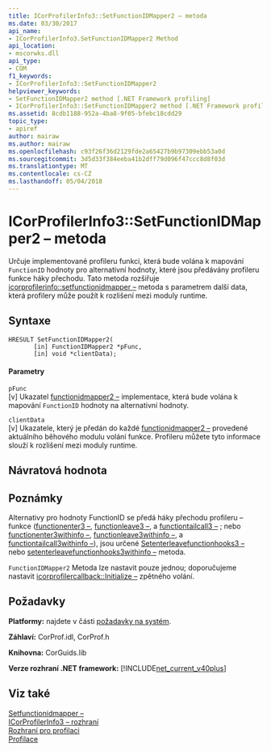 ```yaml
---
title: ICorProfilerInfo3::SetFunctionIDMapper2 – metoda
ms.date: 03/30/2017
api_name:
- ICorProfilerInfo3.SetFunctionIDMapper2 Method
api_location:
- mscorwks.dll
api_type:
- COM
f1_keywords:
- ICorProfilerInfo3::SetFunctionIDMapper2
helpviewer_keywords:
- SetFunctionIDMapper2 method [.NET Framework profiling]
- ICorProfilerInfo3::SetFunctionIDMapper2 method [.NET Framework profiling]
ms.assetid: 8cdb1188-952a-4ba8-9f05-bfebc18cdd29
topic_type:
- apiref
author: mairaw
ms.author: mairaw
ms.openlocfilehash: c93f26f36d2129fde2a65427b9b97309ebb53a0d
ms.sourcegitcommit: 3d5d33f384eeba41b2dff79d096f47ccc8d8f03d
ms.translationtype: MT
ms.contentlocale: cs-CZ
ms.lasthandoff: 05/04/2018
---
```

# <a name="icorprofilerinfo3setfunctionidmapper2-method"></a>ICorProfilerInfo3::SetFunctionIDMapper2 – metoda
Určuje implementované profileru funkci, která bude volána k mapování `FunctionID` hodnoty pro alternativní hodnoty, které jsou předávány profileru funkce háky přechodu. Tato metoda rozšiřuje [icorprofilerinfo::setfunctionidmapper –](../../../../docs/framework/unmanaged-api/profiling/icorprofilerinfo-setfunctionidmapper-method.md) metoda s parametrem další data, která profilery může použít k rozlišení mezi moduly runtime.  
  
## <a name="syntax"></a>Syntaxe  
  
```  
HRESULT SetFunctionIDMapper2(  
       [in] FunctionIDMapper2 *pFunc,  
       [in] void *clientData);  
```  
  
#### <a name="parameters"></a>Parametry  
 `pFunc`  
 [v] Ukazatel [functionidmapper2 –](../../../../docs/framework/unmanaged-api/profiling/functionidmapper2-function.md) implementace, která bude volána k mapování `FunctionID` hodnoty na alternativní hodnoty.  
  
 `clientData`  
 [v] Ukazatele, který je předán do každé [functionidmapper2 –](../../../../docs/framework/unmanaged-api/profiling/functionidmapper2-function.md) provedené aktuálního běhového modulu volání funkce. Profileru můžete tyto informace slouží k rozlišení mezi moduly runtime.  
  
## <a name="return-value"></a>Návratová hodnota  
  
## <a name="remarks"></a>Poznámky  
 Alternativy pro hodnoty FunctionID se předá háky přechodu profileru – funkce ([functionenter3 –](../../../../docs/framework/unmanaged-api/profiling/functionenter3-function.md), [functionleave3 –](../../../../docs/framework/unmanaged-api/profiling/functionleave3-function.md), a [functiontailcall3 –](../../../../docs/framework/unmanaged-api/profiling/functiontailcall3-function.md) ; nebo [functionenter3withinfo –](../../../../docs/framework/unmanaged-api/profiling/functionenter3withinfo-function.md), [functionleave3withinfo –](../../../../docs/framework/unmanaged-api/profiling/functionleave3withinfo-function.md), a [functiontailcall3withinfo –](../../../../docs/framework/unmanaged-api/profiling/functiontailcall3withinfo-function.md)), jsou určené [ Setenterleavefunctionhooks3 –](../../../../docs/framework/unmanaged-api/profiling/icorprofilerinfo3-setenterleavefunctionhooks3-method.md) nebo [setenterleavefunctionhooks3withinfo –](../../../../docs/framework/unmanaged-api/profiling/icorprofilerinfo3-setenterleavefunctionhooks3withinfo-method.md) metoda.  
  
 `FunctionIDMapper2` Metoda lze nastavit pouze jednou; doporučujeme nastavit [icorprofilercallback::Initialize –](../../../../docs/framework/unmanaged-api/profiling/icorprofilercallback-initialize-method.md) zpětného volání.  
  
## <a name="requirements"></a>Požadavky  
 **Platformy:** najdete v části [požadavky na systém](../../../../docs/framework/get-started/system-requirements.md).  
  
 **Záhlaví:** CorProf.idl, CorProf.h  
  
 **Knihovna:** CorGuids.lib  
  
 **Verze rozhraní .NET framework:** [!INCLUDE[net_current_v40plus](../../../../includes/net-current-v40plus-md.md)]  
  
## <a name="see-also"></a>Viz také  
 [Setfunctionidmapper –](../../../../docs/framework/unmanaged-api/profiling/icorprofilerinfo-setfunctionidmapper-method.md)  
 [ICorProfilerInfo3 – rozhraní](../../../../docs/framework/unmanaged-api/profiling/icorprofilerinfo3-interface.md)  
 [Rozhraní pro profilaci](../../../../docs/framework/unmanaged-api/profiling/profiling-interfaces.md)  
 [Profilace](../../../../docs/framework/unmanaged-api/profiling/index.md)
